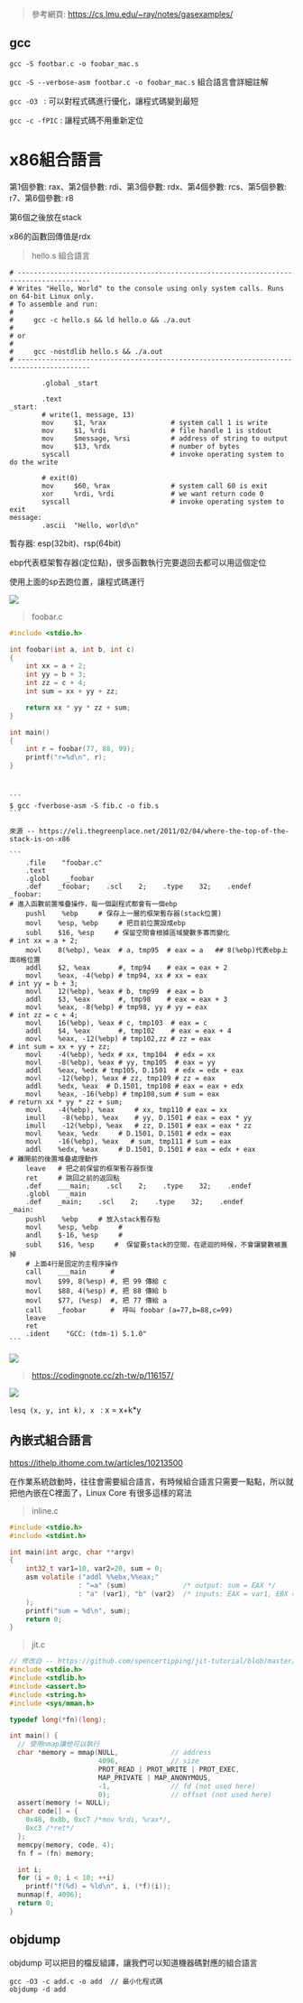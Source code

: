 > 參考網頁: https://cs.lmu.edu/~ray/notes/gasexamples/

## gcc

`gcc -S footbar.c -o foobar_mac.s`

`gcc -S --verbose-asm footbar.c -o foobar_mac.s` 組合語言會詳細註解

`gcc -O3 ` : 可以對程式碼進行優化，讓程式碼變到最短

`gcc -c -fPIC` : 讓程式碼不用重新定位



# x86組合語言

第1個參數: rax、第2個參數: rdi、第3個參數: rdx、第4個參數: rcs、第5個參數: r7、第6個參數: r8

第6個之後放在stack

x86的函數回傳值是rdx

> hello.s 組合語言

```assembly
# ----------------------------------------------------------------------------------------
# Writes "Hello, World" to the console using only system calls. Runs on 64-bit Linux only.
# To assemble and run:
#
#     gcc -c hello.s && ld hello.o && ./a.out
#
# or
#
#     gcc -nostdlib hello.s && ./a.out
# ----------------------------------------------------------------------------------------

        .global _start

        .text
_start:
        # write(1, message, 13)
        mov     $1, %rax                # system call 1 is write
        mov     $1, %rdi                # file handle 1 is stdout
        mov     $message, %rsi          # address of string to output
        mov     $13, %rdx               # number of bytes
        syscall                         # invoke operating system to do the write

        # exit(0)
        mov     $60, %rax               # system call 60 is exit
        xor     %rdi, %rdi              # we want return code 0
        syscall                         # invoke operating system to exit
message:
        .ascii  "Hello, world\n"
```





暫存器: esp(32bit)、rsp(64bit)

ebp代表框架暫存器(定位點)，很多函數執行完要退回去都可以用這個定位

使用上面的sp去跑位置，讓程式碼運行



![](picture/footC.png)

> foobar.c

```c
#include <stdio.h>

int foobar(int a, int b, int c)
{
    int xx = a + 2;
    int yy = b + 3;
    int zz = c + 4;
    int sum = xx + yy + zz;

    return xx * yy * zz + sum;
}

int main()
{
    int r = foobar(77, 88, 99);
    printf("r=%d\n", r);
}

```



````assembly


```
$ gcc -fverbose-asm -S fib.c -o fib.s
```

來源 -- https://eli.thegreenplace.net/2011/02/04/where-the-top-of-the-stack-is-on-x86

```
    .file    "foobar.c"
    .text
    .globl    _foobar
    .def    _foobar;    .scl    2;    .type    32;    .endef
_foobar:
# 進入函數前置堆疊操作，每一個副程式都會有一個ebp
    pushl    %ebp     # 保存上一層的框架暫存器(stack位置)
    movl    %esp, %ebp     # 把目前位置設成ebp
    subl    $16, %esp     # 保留空間會根據區域變數多寡而變化
# int xx = a + 2;
    movl    8(%ebp), %eax  # a, tmp95  # eax = a   ## 8(%ebp)代表ebp上面8格位置
    addl    $2, %eax       #, tmp94    # eax = eax + 2 
    movl    %eax, -4(%ebp) # tmp94, xx # xx = eax
# int yy = b + 3;
    movl    12(%ebp), %eax # b, tmp99  # eax = b
    addl    $3, %eax       #, tmp98    # eax = eax + 3
    movl    %eax, -8(%ebp) # tmp98, yy # yy = eax
# int zz = c + 4;
    movl    16(%ebp), %eax # c, tmp103  # eax = c
    addl    $4, %eax       #, tmp102    # eax = eax + 4
    movl    %eax, -12(%ebp) # tmp102,zz # zz = eax
# int sum = xx + yy + zz;
    movl    -4(%ebp), %edx # xx, tmp104  # edx = xx 
    movl    -8(%ebp), %eax # yy, tmp105  # eax = yy
    addl    %eax, %edx # tmp105, D.1501  # edx = edx + eax 
    movl    -12(%ebp), %eax # zz, tmp109 # zz = eax
    addl    %edx, %eax  # D.1501, tmp108 # eax = eax + edx
    movl    %eax, -16(%ebp) # tmp108,sum # sum = eax
# return xx * yy * zz + sum;
    movl    -4(%ebp), %eax     # xx, tmp110 # eax = xx
    imull    -8(%ebp), %eax    # yy, D.1501 # eax = eax * yy
    imull    -12(%ebp), %eax   # zz, D.1501 # eax = eax * zz
    movl    %eax, %edx     # D.1501, D.1501 # edx = eax
    movl    -16(%ebp), %eax   # sum, tmp111 # sum = eax
    addl    %edx, %eax     # D.1501, D.1501 # eax = edx + eax
# 離開前的後置堆疊處理動作
    leave   # 把之前保留的框架暫存器恢復
    ret     # 跳回之前的返回點
    .def    ___main;    .scl    2;    .type    32;    .endef
    .globl    _main
    .def    _main;    .scl    2;    .type    32;    .endef
_main:
    pushl    %ebp     # 放入stack暫存點
    movl    %esp, %ebp     # 
    andl    $-16, %esp     #
    subl    $16, %esp     #  保留要stack的空間，在遞迴的時候，不會讓變數被蓋掉
    # 上面4行是固定的主程序操作
    call    ___main      #
    movl    $99, 8(%esp) #, 把 99 傳給 c
    movl    $88, 4(%esp) #, 把 88 傳給 b
    movl    $77, (%esp)  #, 把 77 傳給 a
    call    _foobar      #  呼叫 foobar (a=77,b=88,c=99)
    leave
    ret
    .ident    "GCC: (tdm-1) 5.1.0"
```
````



![](picture/ebpesp.png)



> https://codingnote.cc/zh-tw/p/116157/

![](picture/組合語言stack概念.png)



`lesq (x, y, int k), x ` : x = x+k*y





## 內嵌式組合語言

https://ithelp.ithome.com.tw/articles/10213500

在作業系統啟動時，往往會需要組合語言，有時候組合語言只需要一點點，所以就把他內嵌在C裡面了，Linux Core 有很多這樣的寫法

> inline.c

```c
#include <stdio.h>
#include <stdint.h>

int main(int argc, char **argv)
{
    int32_t var1=10, var2=20, sum = 0;
    asm volatile ("addl %%ebx,%%eax;"
                 : "=a" (sum)              /* output: sum = EAX */
                 : "a" (var1), "b" (var2)  /* inputs: EAX = var1, EBX = var2 */
    );
    printf("sum = %d\n", sum);
    return 0;
}
```



> jit.c

```c
// 修改自 -- https://github.com/spencertipping/jit-tutorial/blob/master/jitproto.c
#include <stdio.h>
#include <stdlib.h>
#include <assert.h>
#include <string.h>
#include <sys/mman.h>

typedef long(*fn)(long);

int main() {
  // 使用nmap讓他可以執行
  char *memory = mmap(NULL,             // address
                      4096,             // size
                      PROT_READ | PROT_WRITE | PROT_EXEC,
                      MAP_PRIVATE | MAP_ANONYMOUS,
                      -1,               // fd (not used here)
                      0);               // offset (not used here)
  assert(memory != NULL);
  char code[] = {
    0x48, 0x8b, 0xc7 /*mov %rdi, %rax*/, 
    0xc3 /*ret*/
  };
  memcpy(memory, code, 4);
  fn f = (fn) memory;

  int i;
  for (i = 0; i < 10; ++i)
    printf("f(%d) = %ld\n", i, (*f)(i));
  munmap(f, 4096);
  return 0;
}
```





## objdump

objdump 可以把目的檔反組譯，讓我們可以知道機器碼對應的組合語言

```
gcc -O3 -c add.c -o add  // 最小化程式碼
objdump -d add
```

